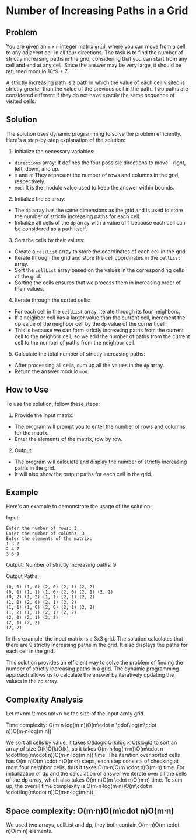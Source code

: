 # Number of Increasing Paths in a Grid

## Problem
You are given an `m` x `n` integer matrix `grid`, where you can move from a cell to any adjacent cell in all four directions. The task is to find the number of strictly increasing paths in the grid, considering that you can start from any cell and end at any cell. Since the answer may be very large, it should be returned modulo 10^9 + 7.

A strictly increasing path is a path in which the value of each cell visited is strictly greater than the value of the previous cell in the path. Two paths are considered different if they do not have exactly the same sequence of visited cells.

## Solution
The solution uses dynamic programming to solve the problem efficiently. Here's a step-by-step explanation of the solution:

1. Initialize the necessary variables:

- `directions` array: It defines the four possible directions to move - right, left, down, and up.
- `m` and `n`: They represent the number of rows and columns in the grid, respectively.
- `mod`: It is the modulo value used to keep the answer within bounds.

2. Initialize the `dp` array:

- The `dp` array has the same dimensions as the grid and is used to store the number of strictly increasing paths for each cell.
- Initialize all cells of the `dp` array with a value of 1 because each cell can be considered as a path itself.

3. Sort the cells by their values:

- Create a `cellList` array to store the coordinates of each cell in the grid.
- Iterate through the grid and store the cell coordinates in the `cellList` array.
- Sort the `cellList` array based on the values in the corresponding cells of the grid.
- Sorting the cells ensures that we process them in increasing order of their values.

4. Iterate through the sorted cells:

- For each cell in the `cellList` array, iterate through its four neighbors.
- If a neighbor cell has a larger value than the current cell, increment the dp value of the neighbor cell by the `dp` value of the current cell.
- This is because we can form strictly increasing paths from the current cell to the neighbor cell, so we add the number of paths from the current cell to the number of paths from the neighbor cell.

5. Calculate the total number of strictly increasing paths:

- After processing all cells, sum up all the values in the `dp` array.
- Return the answer modulo `mod`.

## How to Use
To use the solution, follow these steps:

1. Provide the input matrix:

- The program will prompt you to enter the number of rows and columns for the matrix.
- Enter the elements of the matrix, row by row.
2. Output:

- The program will calculate and display the number of strictly increasing paths in the grid.
- It will also show the output paths for each cell in the grid.

## Example
Here's an example to demonstrate the usage of the solution:

Input:

```
Enter the number of rows: 3
Enter the number of columns: 3
Enter the elements of the matrix:
1 3 2
2 4 7
3 6 9
```

Output:
Number of strictly increasing paths: 9

Output Paths:

```
(0, 0) (1, 0) (2, 0) (2, 1) (2, 2) 
(0, 1) (1, 1) (1, 0) (2, 0) (2, 1) (2, 2) 
(0, 2) (1, 2) (1, 1) (2, 1) (2, 2) 
(1, 0) (2, 0) (2, 1) (2, 2) 
(1, 1) (1, 0) (2, 0) (2, 1) (2, 2) 
(1, 2) (1, 1) (2, 1) (2, 2) 
(2, 0) (2, 1) (2, 2) 
(2, 1) (2, 2) 
(2, 2)
```

In this example, the input matrix is a 3x3 grid. The solution calculates that there are 9 strictly increasing paths in the grid. It also displays the paths for each cell in the grid.

This solution provides an efficient way to solve the problem of finding the number of strictly increasing paths in a grid. The dynamic programming approach allows us to calculate the answer by iteratively updating the values in the `dp` array.


## Complexity Analysis
Let m×nm \times nm×n be the size of the input array grid.

Time complexity: O(m⋅n⋅log⁡(m⋅n))O(m\cdot n \cdot\log(m\cdot n))O(m⋅n⋅log(m⋅n))

We sort all cells by value, it takes O(klog⁡k)O(k\log k)O(klogk) to sort an array of size O(k)O(k)O(k), so it takes O(m⋅n⋅log⁡(m⋅n))O(m\cdot n \cdot\log(m\cdot n))O(m⋅n⋅log(m⋅n)) time.
The iteration over sorted cells has O(m⋅n)O(m \cdot n)O(m⋅n) steps, each step consists of checking at most four neighbor cells, thus it takes O(m⋅n)O(m \cdot n)O(m⋅n) time.
For initialization of dp and the calculation of answer we iterate over all the cells of the dp array, which also takes O(m⋅n)O(m \cdot n)O(m⋅n) time.
To sum up, the overall time complexity is O(m⋅n⋅log⁡(m⋅n))O(m\cdot n \cdot\log(m\cdot n))O(m⋅n⋅log(m⋅n)).
## Space complexity: O(m⋅n)O(m\cdot n)O(m⋅n)

We used two arrays, cellList and dp, they both contain O(m⋅n)O(m \cdot n)O(m⋅n) elements.
